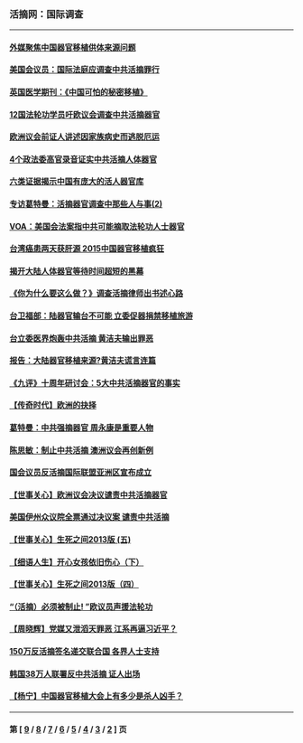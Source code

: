 ### 活摘网：国际调查
---
#### [外媒聚焦中国器官移植供体来源问题](../../pages/nf5947/n8022647.md) 
#### [美国会议员：国际法庭应调查中共活摘罪行](../../pages/nf5947/n8009783.md) 
#### [英国医学期刊：《中国可怕的秘密移植》](../../pages/nf5947/n8007879.md) 
#### [12国法轮功学员吁欧议会调查中共活摘器官](../../pages/nf5947/n7985854.md) 
#### [欧洲议会前证人讲述因家族病史而逃脱厄运](../../pages/nf5947/n7987605.md) 
#### [4个政法委高官录音证实中共活摘人体器官](../../pages/nf5947/n7966437.md) 
#### [六类证据揭示中国有庞大的活人器官库](../../pages/nf5947/n7954688.md) 
#### [专访葛特曼：活摘器官调查中那些人与事(2)](../../pages/nf5947/n7928182.md) 
#### [VOA：美国会法案指中共可能摘取法轮功人士器官](../../pages/nf5947/n7607470.md) 
#### [台湾癌患两天获肝源 2015中国器官移植疯狂](../../pages/nf5947/n7463526.md) 
#### [揭开大陆人体器官等待时间超短的黑幕](../../pages/nf5947/n7447501.md) 
#### [《你为什么要这么做？》调查活摘律师出书述心路](../../pages/nf5947/n4491970.md) 
#### [台卫福部：陆器官输台不可能 立委促器捐禁移植旅游](../../pages/nf5947/n4324730.md) 
#### [台立委医界炮轰中共活摘 黄洁夫输出罪恶](../../pages/nf5947/n4323498.md) 
#### [报告：大陆器官移植来源?黄洁夫谎言连篇](../../pages/nf5947/n4284815.md) 
#### [《九评》十周年研讨会：5大中共活摘器官的事实](../../pages/nf5947/n4277514.md) 
#### [【传奇时代】欧洲的抉择](../../pages/nf5947/n4230673.md) 
#### [葛特曼：中共强摘器官 周永康是重要人物](../../pages/nf5947/n4226486.md) 
#### [陈思敏：制止中共活摘 澳洲议会再创新例](../../pages/nf5947/n4206383.md) 
#### [国会议员反活摘国际联盟亚洲区宣布成立](../../pages/nf5947/n4136268.md) 
#### [【世事关心】欧洲议会决议谴责中共活摘器官](../../pages/nf5947/n4116263.md) 
#### [美国伊州众议院全票通过决议案 谴责中共活摘](../../pages/nf5947/n4097277.md) 
#### [【世事关心】生死之间2013版 (五)](../../pages/nf5947/n4070896.md) 
#### [【细语人生】开心女孩依旧伤心（下）](../../pages/nf5947/n4056420.md) 
#### [【世事关心】生死之间2013版（四）](../../pages/nf5947/n4042299.md) 
#### [“（活摘）必须被制止! ”欧议员声援法轮功](../../pages/nf5947/n4033977.md) 
#### [【周晓辉】党媒又泄滔天罪恶 江系再逼习近平？](../../pages/nf5947/n4033937.md) 
#### [150万反活摘签名递交联合国 各界人士支持](../../pages/nf5947/n4031371.md) 
#### [韩国38万人联署反中共活摘 证人出场](../../pages/nf5947/n4030334.md) 
#### [【杨宁】中国器官移植大会上有多少是杀人凶手？](../../pages/nf5947/n4028461.md) 

---
#### 第 [ [9](./9.md) / [8](./8.md) / [7](./7.md) / [6](./6.md) / [5](./5.md) / [4](./4.md) / [3](./3.md) / [2](./2.md) ] 页
